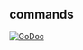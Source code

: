 ## commands

[![GoDoc](https://godoc.org/github.com/joyent/containerpilot?status.svg)](https://godoc.org/github.com/joyent/containerpilot/commands)
